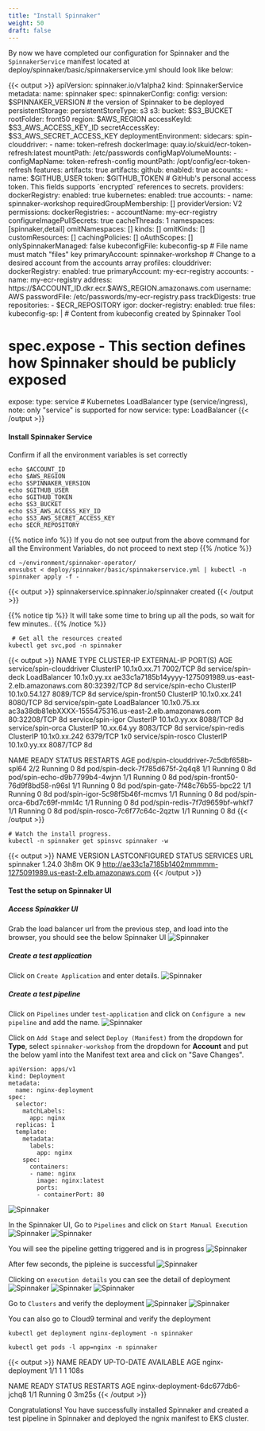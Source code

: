 ```yaml
---
title: "Install Spinnaker"
weight: 50
draft: false
---
```


By now we have completed our configuration for Spinnaker and the `SpinnakerService` manifest located at deploy/spinnaker/basic/spinnakerservice.yml should look like below:

{{< output >}}
apiVersion: spinnaker.io/v1alpha2
kind: SpinnakerService
metadata:
  name: spinnaker
spec:
  spinnakerConfig:
    config:
      version: $SPINNAKER_VERSION   # the version of Spinnaker to be deployed
      persistentStorage:
        persistentStoreType: s3
        s3:
          bucket: $S3_BUCKET
          rootFolder: front50
          region: $AWS_REGION
          accessKeyId: $S3_AWS_ACCESS_KEY_ID
          secretAccessKey: $S3_AWS_SECRET_ACCESS_KEY
      deploymentEnvironment:
        sidecars:
          spin-clouddriver:
          - name: token-refresh
            dockerImage: quay.io/skuid/ecr-token-refresh:latest
            mountPath: /etc/passwords
            configMapVolumeMounts:
            - configMapName: token-refresh-config
              mountPath: /opt/config/ecr-token-refresh
      features:
        artifacts: true
      artifacts:
        github:
          enabled: true
          accounts:
          - name: $GITHUB_USER
            token: $GITHUB_TOKEN  # GitHub's personal access token. This fields supports `encrypted` references to secrets.
      providers:
          dockerRegistry:
            enabled: true
          kubernetes:
            enabled: true
            accounts:
            - name: spinnaker-workshop
              requiredGroupMembership: []
              providerVersion: V2
              permissions:
              dockerRegistries:
                - accountName: my-ecr-registry
              configureImagePullSecrets: true
              cacheThreads: 1
              namespaces: [spinnaker,detail]
              omitNamespaces: []
              kinds: []
              omitKinds: []
              customResources: []
              cachingPolicies: []
              oAuthScopes: []
              onlySpinnakerManaged: false
              kubeconfigFile: kubeconfig-sp  # File name must match "files" key
            primaryAccount: spinnaker-workshop  # Change to a desired account from the accounts array
    profiles:
        clouddriver:
          dockerRegistry:
            enabled: true
            primaryAccount: my-ecr-registry
            accounts:
            - name: my-ecr-registry
              address: https://$ACCOUNT_ID.dkr.ecr.$AWS_REGION.amazonaws.com
              username: AWS
              passwordFile: /etc/passwords/my-ecr-registry.pass
              trackDigests: true
              repositories:
              - $ECR_REPOSITORY
        igor:
          docker-registry:
            enabled: true
    files: 
        kubeconfig-sp: |
          <FILE CONTENTS HERE> # Content from kubeconfig created by Spinnaker Tool
  # spec.expose - This section defines how Spinnaker should be publicly exposed
  expose:
    type: service  # Kubernetes LoadBalancer type (service/ingress), note: only "service" is supported for now
    service:
      type: LoadBalancer
 {{< /output >}} 

#### Install Spinnaker Service

Confirm if all the environment variables is set correctly

  ```
  echo $ACCOUNT_ID
  echo $AWS_REGION
  echo $SPINNAKER_VERSION
  echo $GITHUB_USER
  echo $GITHUB_TOKEN
  echo $S3_BUCKET
  echo $S3_AWS_ACCESS_KEY_ID
  echo $S3_AWS_SECRET_ACCESS_KEY
  echo $ECR_REPOSITORY
  ```

{{% notice info %}}
If you do not see output from the above command for all the Environment Variables, do not proceed to next step
{{% /notice %}}

```
cd ~/environment/spinnaker-operator/
envsubst < deploy/spinnaker/basic/spinnakerservice.yml | kubectl -n spinnaker apply -f -
```
{{< output >}}
spinnakerservice.spinnaker.io/spinnaker created
{{< /output >}} 

{{% notice tip %}}
It will take some time to bring up all the pods, so wait for few minutes..
{{% /notice %}}

```
 # Get all the resources created
kubectl get svc,pod -n spinnaker
```
{{< output >}}
NAME                       TYPE           CLUSTER-IP       EXTERNAL-IP                                                               PORT(S)        AGE
service/spin-clouddriver   ClusterIP      10.1x0.xx.71    <none>                                                                    7002/TCP       8d
service/spin-deck          LoadBalancer   10.1x0.yy.xx    ae33c1a7185b14yyyy-1275091989.us-east-2.elb.amazonaws.com   80:32392/TCP   8d
service/spin-echo          ClusterIP      10.1x0.54.127    <none>                                                                    8089/TCP       8d
service/spin-front50       ClusterIP      10.1x0.xx.241   <none>                                                                    8080/TCP       8d
service/spin-gate          LoadBalancer   10.1x0.75.xx    ac3a38db81ebXXXX-1555475316.us-east-2.elb.amazonaws.com   80:32208/TCP   8d
service/spin-igor          ClusterIP      10.1x0.yy.xx    <none>                                                                    8088/TCP       8d
service/spin-orca          ClusterIP      10.xx.64.yy    <none>                                                                    8083/TCP       8d
service/spin-redis         ClusterIP      10.1x0.xx.242    <none>                                                                    6379/TCP       1x0
service/spin-rosco         ClusterIP      10.1x0.yy.xx   <none>                                                                    8087/TCP       8d

NAME                                    READY   STATUS    RESTARTS   AGE
pod/spin-clouddriver-7c5dbf658b-spl64   2/2     Running   0          8d
pod/spin-deck-7f785d675f-2q4q8          1/1     Running   0          8d
pod/spin-echo-d9b7799b4-4wjnn           1/1     Running   0          8d
pod/spin-front50-76d9f8bd58-n96sl       1/1     Running   0          8d
pod/spin-gate-7f48c76b55-bpc22          1/1     Running   0          8d
pod/spin-igor-5c98f5b46f-mcmvs          1/1     Running   0          8d
pod/spin-orca-6bd7c69f-mml4c            1/1     Running   0          8d
pod/spin-redis-7f7d9659bf-whkf7         1/1     Running   0          8d
pod/spin-rosco-7c6f77c64c-2qztw         1/1     Running   0          8d
 {{< /output >}} 

 ```
 # Watch the install progress.
kubectl -n spinnaker get spinsvc spinnaker -w
```
{{< output >}}
NAME        VERSION   LASTCONFIGURED   STATUS   SERVICES   URL
spinnaker   1.24.0    3h8m             OK       9          http://ae33c1a7185b1402mmmmm-1275091989.us-east-2.elb.amazonaws.com
{{< /output >}} 

#### Test the setup on Spinnaker UI

##### Access Spinakker UI

Grab the load balancer url from the previous step, and load into the browser, you should see the below Spinnaker UI
![Spinnaker](/images/spinnnaker/ui.png)

##### Create a test application
Click on `Create Application` and enter details.
![Spinnaker](/images/spinnnaker/application.png)

##### Create a test pipeline
Click on `Pipelines` under `test-application` and click on `Configure a new pipeline` and add the name.
![Spinnaker](/images/spinnnaker/pipeline.png)

Click on `Add Stage` and select `Deploy (Manifest)` from the dropdown for **Type**, select `spinnaker-workshop` from the dropdown for **Account** and put the below yaml into the Manifest text area and click on "Save Changes".

```
apiVersion: apps/v1
kind: Deployment
metadata:
  name: nginx-deployment
spec:
  selector:
    matchLabels:
      app: nginx
  replicas: 1
  template:
    metadata:
      labels:
        app: nginx
    spec:
      containers:
      - name: nginx
        image: nginx:latest
        ports:
        - containerPort: 80
```
![Spinnaker](/images/spinnnaker/manifest1.png)

In the Spinnaker UI, Go to `Pipelines` and click on `Start Manual Execution`
![Spinnaker](/images/spinnnaker/manual.png)
![Spinnaker](/images/spinnnaker/step1.png)

You will see the pipeline getting triggered and is in progress
![Spinnaker](/images/spinnnaker/step2.png)

After few seconds, the pipleine is successful
![Spinnaker](/images/spinnnaker/step3.png)

Clicking on `execution details` you can see the detail of deployment
![Spinnaker](/images/spinnnaker/details.png)
![Spinnaker](/images/spinnnaker/details1.png)
![Spinnaker](/images/spinnnaker/details2.png)

Go to `Clusters` and verify the deployment
![Spinnaker](/images/spinnnaker/deploy1.png)
![Spinnaker](/images/spinnnaker/deploy2.png)

You can also go to Cloud9 terminal and verify the deployment
```
kubectl get deployment nginx-deployment -n spinnaker

kubectl get pods -l app=nginx -n spinnaker
```
{{< output >}}
NAME               READY   UP-TO-DATE   AVAILABLE   AGE
nginx-deployment   1/1     1            1           108s

NAME                               READY   STATUS    RESTARTS   AGE
nginx-deployment-6dc677db6-jchq8   1/1     Running   0          3m25s
{{< /output >}} 

Congratulations! You have successfully installed Spinnaker and created a test pipeline in Spinnaker and deployed the ngnix manifest to EKS cluster.




